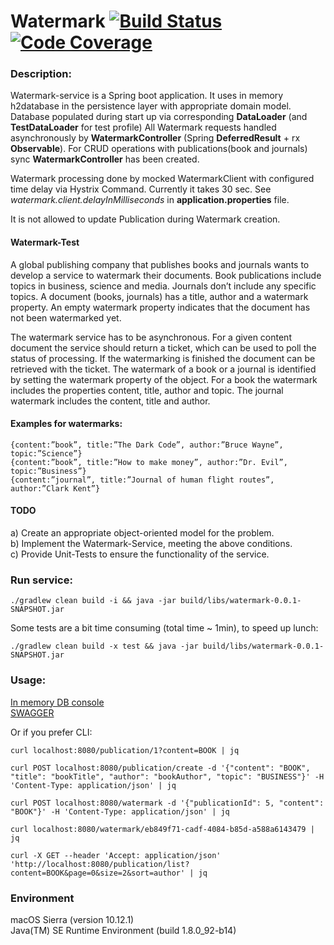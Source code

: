 Watermark [![Build Status](https://travis-ci.org/VladimirYushkevich/watermark-service.svg?branch=master)](https://travis-ci.org/VladimirYushkevich/watermark-service) [![Code Coverage](https://img.shields.io/codecov/c/github/VladimirYushkevich/watermark-service/master.svg)](https://codecov.io/github/VladimirYushkevich/watermark-service?branch=master)
=
### Description:

Watermark-service is a Spring boot application.
It uses in memory h2database in the persistence layer with appropriate domain model. Database populated during start up via
corresponding **DataLoader** (and **TestDataLoader** for test profile)
All Watermark requests handled asynchronously by **WatermarkController** (Spring **DeferredResult** + rx **Observable**). 
For CRUD operations with publications(book and journals) sync **WatermarkController** has been created.

Watermark processing done by mocked WatermarkClient with configured time delay via Hystrix Command.
Currently it takes 30 sec. See *watermark.client.delayInMilliseconds* in **application.properties** file.

It is not allowed to update Publication during Watermark creation.

#### Watermark-Test

A global publishing company that publishes books and journals wants to develop a service to
watermark their documents. Book publications include topics in business, science and media. Journals
don’t include any specific topics. A document (books, journals) has a title, author and a watermark
property. An empty watermark property indicates that the document has not been watermarked yet.

The watermark service has to be asynchronous. For a given content document the service should
return a ticket, which can be used to poll the status of processing. If the watermarking is finished the
document can be retrieved with the ticket. The watermark of a book or a journal is identified by
setting the watermark property of the object. For a book the watermark includes the properties
content, title, author and topic. The journal watermark includes the content, title and author.

#### Examples for watermarks:
```
{content:”book”, title:”The Dark Code”, author:”Bruce Wayne”, topic:”Science”}
{content:”book”, title:”How to make money”, author:”Dr. Evil”, topic:”Business”}
{content:”journal”, title:”Journal of human flight routes”, author:”Clark Kent”}
```

#### TODO
a) Create an appropriate object-oriented model for the problem.<br />
b) Implement the Watermark-Service, meeting the above conditions.<br />
c) Provide Unit-Tests to ensure the functionality of the service.

### Run service:
```
./gradlew clean build -i && java -jar build/libs/watermark-0.0.1-SNAPSHOT.jar
```
Some tests are a bit time consuming (total time ~ 1min), to speed up lunch:
```
./gradlew clean build -x test && java -jar build/libs/watermark-0.0.1-SNAPSHOT.jar
```

### Usage:

[In memory DB console](http://localhost:8080/h2-console)  
[SWAGGER](http://localhost:8080/swagger-ui.html)

Or if you prefer CLI:
```
curl localhost:8080/publication/1?content=BOOK | jq
```
```
curl POST localhost:8080/publication/create -d '{"content": "BOOK", "title": "bookTitle", "author": "bookAuthor", "topic": "BUSINESS"}' -H 'Content-Type: application/json' | jq
```
```
curl POST localhost:8080/watermark -d '{"publicationId": 5, "content": "BOOK"}' -H 'Content-Type: application/json' | jq
```
```
curl localhost:8080/watermark/eb849f71-cadf-4084-b85d-a588a6143479 | jq
```
```
curl -X GET --header 'Accept: application/json' 'http://localhost:8080/publication/list?content=BOOK&page=0&size=2&sort=author' | jq
```

### Environment

macOS Sierra (version 10.12.1)  
Java(TM) SE Runtime Environment (build 1.8.0_92-b14)
